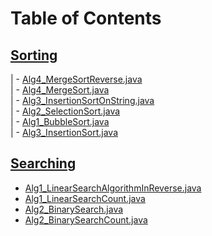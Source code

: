 # Table of Contents<br>
## [Sorting](https://github.com/cse001/Programming/tree/main/Sorting)<br>
|   - [Alg4_MergeSortReverse.java](https://github.com/cse001/Programming/tree/main/Sorting/Alg4_MergeSortReverse.java)<br>
|   - [Alg4_MergeSort.java](https://github.com/cse001/Programming/tree/main/Sorting/Alg4_MergeSort.java)<br>
|   - [Alg3_InsertionSortOnString.java](https://github.com/cse001/Programming/tree/main/Sorting/Alg3_InsertionSortOnString.java)<br>
|   - [Alg2_SelectionSort.java](https://github.com/cse001/Programming/tree/main/Sorting/Alg2_SelectionSort.java)<br>
|   - [Alg1_BubbleSort.java](https://github.com/cse001/Programming/tree/main/Sorting/Alg1_BubbleSort.java)<br>
|   - [Alg3_InsertionSort.java](https://github.com/cse001/Programming/tree/main/Sorting/Alg3_InsertionSort.java)<br>
## [Searching](https://github.com/cse001/Programming/tree/main/Searching)<br>
- [Alg1_LinearSearchAlgorithmInReverse.java](https://github.com/cse001/Programming/tree/main/Searching/Alg1_LinearSearchAlgorithmInReverse.java)<br>
- [Alg1_LinearSearchCount.java](https://github.com/cse001/Programming/tree/main/Searching/Alg1_LinearSearchCount.java)<br>
- [Alg2_BinarySearch.java](https://github.com/cse001/Programming/tree/main/Searching/Alg2_BinarySearch.java)<br>
- [Alg2_BinarySearchCount.java](https://github.com/cse001/Programming/tree/main/Searching/Alg2_BinarySearchCount.java)<br>
